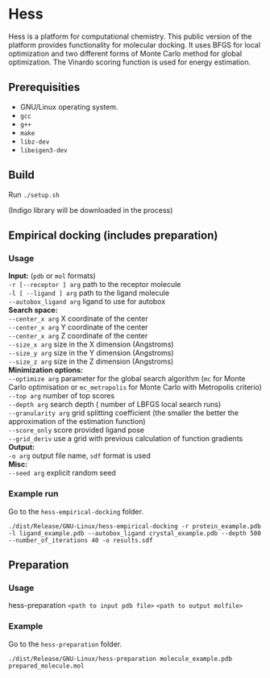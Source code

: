 # Hess

Hess is a platform for computational chemistry. This public version of
the platform provides functionality for molecular docking. It uses
BFGS for local optimization and two different forms of Monte Carlo
method for global optimization. The Vinardo scoring function is used
for energy estimation.

## Prerequisities

* GNU/Linux operating system.
* `gcc`
* `g++`
* `make`
* `libz-dev`
* `libeigen3-dev`

## Build

Run `./setup.sh`

(Indigo library will be downloaded in the process)

## Empirical docking (includes preparation)

### Usage

**Input:** (`pdb` or `mol` formats)<br/>
`-r [--receptor ] arg`          path to the receptor molecule<br/>
`-l [ --ligand ] arg`           path to the ligand molecule <br/>
`--autobox_ligand arg`          ligand to use for autobox <br/>
**Search space:** <br/>
`--center_x arg`                X coordinate of the center <br/>
`--center_x arg`                Y coordinate of the center <br/>
`--center_x arg`                Z coordinate of the center <br/>
`--size_x arg`                  size in the X dimension (Angstroms) <br/>
`--size_y arg`                  size in the Y dimension (Angstroms) <br/>
`--size_z arg`                  size in the Z dimension (Angstroms) <br/>
**Minimization options:** <br/>
`--optimize arg`                parameter for the global search algorithm (`mc` for Monte Carlo optimisation or `mc_metropolis` for Monte Carlo with Metropolis criterio) <br/>
`--top arg`                     number of top scores <br/>
`--depth arg`                   search depth ( number of LBFGS local search runs) <br/>
`--granularity arg`             grid splitting coefficient (the smaller the better the approximation of the estimation function) <br/>
`--score_only`                  score provided ligand pose <br/>
`--grid_deriv`                  use a grid with previous calculation of function gradients <br/>
**Output:**  <br/>
`-o arg`                        output file name, `sdf` format is used <br/>
**Misc:** <br/>
`--seed arg`                    explicit random seed <br/>

### Example run

Go to the `hess-empirical-docking` folder.

`./dist/Release/GNU-Linux/hess-empirical-docking -r protein_example.pdb -l ligand_example.pdb --autobox_ligand crystal_example.pdb --depth 500 --number_of_iterations 40 -o results.sdf`

## Preparation

### Usage

hess-preparation `<path to input pdb file>` `<path to output molfile>`

### Example

Go to the `hess-preparation` folder.

`./dist/Release/GNU-Linux/hess-preparation molecule_example.pdb prepared_molecule.mol`
